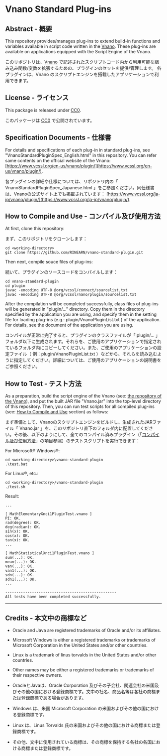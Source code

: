 # Vnano Standard Plug-ins


## Abstract - 概要

This repository provides/manages plug-ins to extend build-in functions and variables available in script code written in the [Vnano](https://www.vcssl.org/en-us/vnano/). These plug-ins are available on applications equipped with the Script Engine of the Vnano.

このリポジトリは、[Vnano](https://www.vcssl.org/en-us/vnano/) で記述されたスクリプトコード内から利用可能な組み込み関数/変数を拡張するための、プラグインのセットを提供/管理します。
各プラグインは、Vnano のスクリプトエンジンを搭載したアプリケーションで利用できます。


## License - ライセンス

This package is released under [CC0](https://creativecommons.org/publicdomain/zero/1.0/deed).

このパッケージは [CC0](https://creativecommons.org/publicdomain/zero/1.0/deed.ja) で公開されています。


## Specification Documents - 仕様書

For details and specifications of each plug-in in standard plug-ins, see "VnanoStandardPluginSpec_English.html" in this repository. 
You can refer same contents on the official website of the Vnano: 
[https://www.vcssl.org/en-us/vnano/plugin/](https://www.vcssl.org/en-us/vnano/plugin/).

各プラグインの詳細や仕様については、リポジトリ内の「 VnanoStandardPluginSpec_Japanese.html 」をご参照ください。同仕様書は、Vnanoの公式サイト上でも掲載されています： 
[https://www.vcssl.org/ja-jp/vnano/plugin/](https://www.vcssl.org/ja-jp/vnano/plugin/).


<a id="how-to-compile-and-use"></a>
## How to Compile and Use - コンパイル及び使用方法

At first, clone this repository:

まず、このリポジトリをクローンします：

    cd <working-directory>
    git clone https://github.com/RINEARN/vnano-standard-plugin.git

Then next, compile souce files of plug-ins:

続いて、プラグインのソースコードをコンパイルします：

    cd vnano-standard-plugin
    cd plugin
    javac -encoding UTF-8 @org/vcssl/connect/sourcelist.txt
    javac -encoding UTF-8 @org/vcssl/nano/plugin/sourcelist.txt

After the compilation will be completed successfully, class files of plug-ins will be generated in "plugin/..." directory. Copy them in the directory specified by the application you are using, 
and specify them in the setting file for loading plug-ins (e.g.: plugin/VnanoPluginList.txt ) of the application.
For details, see the document of the application you are using.

コンパイルが正常に完了すると、プラグインのクラスファイルが「 plugin/... 」フォルダ以下に生成されます。それらを、ご使用のアプリケーションで指定されているフォルダ内にコピーしてください。また、ご使用のアプリケーションの設定ファイル（ 例：plugin/VnanoPluginList.txt ）などから、それらを読み込むように指定してください。詳細については、ご使用のアプリケーションの説明書をご参照ください。


## How to Test - テスト方法

As a preparation, build the script engine of the Vnano (see: <a href="https://github.com/RINEARN/vnano">the repository of the Vnano</a>), and put the built JAR file "Vnano.jar" into the top-level directory of this repository.
Then, you can run test scripts for all compiled plug-ins (see: <a href="#how-to-compile-and-use">How to Compile and Use</a> section) as follows:

まず準備として、Vnanoのスクリプトエンジンをビルドし、生成されたJARファイル「 Vnano.jar 」を、このリポジトリ直下のフォルダ内に配置してください。その後、以下のようにして、全てのコンパイル済みプラグイン（「<a href="#how-to-compile-and-use">コンパイル及び使用方法</a>」の項目参照）のテストスクリプトを実行できます：

For Microsoft&reg; Windows&reg;:

    cd <working-directory>\vnano-standard-plugin
    .\test.bat

For Linux&reg;, etc.:

    cd <working-directory>/vnano-standard-plugin
    ./test.sh

Result:

    ...

    [ MathElementaryXnci1PluginTest.vnano ]
    PI: OK.
    rad(degree): OK.
    deg(radian): OK.
    sin(x): OK.
    cos(x): OK.
    tan(x): OK.
    ...

    [ MathStatisticalXnci1PluginTest.vnano ]
    sum(...): OK.
    mean(...): OK.
    van(...): OK.
    van1(...): OK.
    sdn(...): OK.
    sdn1(...): OK.
    ...

    --------------------------------------------------
    All tests have been completed successfully.
  


---

## Credits - 本文中の商標など

- Oracle and Java are registered trademarks of Oracle and/or its affiliates. 

- Microsoft Windows is either a registered trademarks or trademarks of Microsoft Corporation in the United States and/or other countries. 

- Linux is a trademark of linus torvalds in the United States and/or other countries. 

- Other names may be either a registered trademarks or trademarks of their respective owners. 

- OracleとJavaは、Oracle Corporation 及びその子会社、関連会社の米国及びその他の国における登録商標です。文中の社名、商品名等は各社の商標または登録商標である場合があります。

- Windows は、米国 Microsoft Corporation の米国およびその他の国における登録商標です。

- Linux は、Linus Torvalds 氏の米国およびその他の国における商標または登録商標です。 

- その他、文中に使用されている商標は、その商標を保持する各社の各国における商標または登録商標です。

